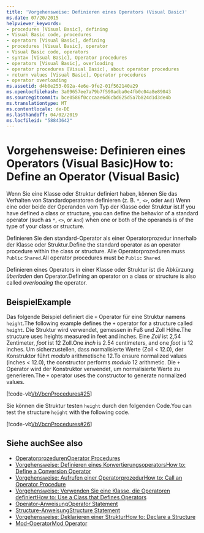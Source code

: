 ```yaml
---
title: 'Vorgehensweise: Definieren eines Operators (Visual Basic)'
ms.date: 07/20/2015
helpviewer_keywords:
- procedures [Visual Basic], defining
- Visual Basic code, procedures
- operators [Visual Basic], defining
- procedures [Visual Basic], operator
- Visual Basic code, operators
- syntax [Visual Basic], Operator procedures
- operators [Visual Basic], overloading
- operator procedures [Visual Basic], about operator procedures
- return values [Visual Basic], Operator procedures
- operator overloading
ms.assetid: d4b0e253-092a-4e6e-9fe2-01f562140a29
ms.openlocfilehash: 3a09657ee7a79b7f590adba0e4fb0c04a8e89043
ms.sourcegitcommit: bce0586f0cccaae6d6cbd625d5a7b824d1d3de4b
ms.translationtype: MT
ms.contentlocale: de-DE
ms.lasthandoff: 04/02/2019
ms.locfileid: "58843642"
---
```

# <a name="how-to-define-an-operator-visual-basic"></a><span data-ttu-id="30cd0-102">Vorgehensweise: Definieren eines Operators (Visual Basic)</span><span class="sxs-lookup"><span data-stu-id="30cd0-102">How to: Define an Operator (Visual Basic)</span></span>
<span data-ttu-id="30cd0-103">Wenn Sie eine Klasse oder Struktur definiert haben, können Sie das Verhalten von Standardoperatoren definieren (z. B. `*`, `<>`, oder `And`) Wenn eine oder beide der Operanden vom Typ der Klasse oder Struktur ist.</span><span class="sxs-lookup"><span data-stu-id="30cd0-103">If you have defined a class or structure, you can define the behavior of a standard operator (such as `*`, `<>`, or `And`) when one or both of the operands is of the type of your class or structure.</span></span>  
  
 <span data-ttu-id="30cd0-104">Definieren Sie den standard-Operator als einer Operatorprozedur innerhalb der Klasse oder Struktur.</span><span class="sxs-lookup"><span data-stu-id="30cd0-104">Define the standard operator as an operator procedure within the class or structure.</span></span> <span data-ttu-id="30cd0-105">Alle Operatorprozeduren muss `Public` `Shared`.</span><span class="sxs-lookup"><span data-stu-id="30cd0-105">All operator procedures must be `Public` `Shared`.</span></span>  
  
 <span data-ttu-id="30cd0-106">Definieren eines Operators in einer Klasse oder Struktur ist die Abkürzung *überladen* den Operator.</span><span class="sxs-lookup"><span data-stu-id="30cd0-106">Defining an operator on a class or structure is also called *overloading* the operator.</span></span>  
  
## <a name="example"></a><span data-ttu-id="30cd0-107">Beispiel</span><span class="sxs-lookup"><span data-stu-id="30cd0-107">Example</span></span>  
 <span data-ttu-id="30cd0-108">Das folgende Beispiel definiert die `+` Operator für eine Struktur namens `height`.</span><span class="sxs-lookup"><span data-stu-id="30cd0-108">The following example defines the `+` operator for a structure called `height`.</span></span> <span data-ttu-id="30cd0-109">Die Struktur wird verwendet, gemessen in Fuß und Zoll Höhe.</span><span class="sxs-lookup"><span data-stu-id="30cd0-109">The structure uses heights measured in feet and inches.</span></span> <span data-ttu-id="30cd0-110">Eine *Zoll* ist 2,54 Zentimeter, *foot* ist 12 Zoll.</span><span class="sxs-lookup"><span data-stu-id="30cd0-110">One *inch* is 2.54 centimeters, and one *foot* is 12 inches.</span></span> <span data-ttu-id="30cd0-111">Um sicherzustellen, dass normalisierte Werte (Zoll < 12.0), der Konstruktor führt *modulo* arithmetische 12.</span><span class="sxs-lookup"><span data-stu-id="30cd0-111">To ensure normalized values (inches < 12.0), the constructor performs *modulo* 12 arithmetic.</span></span> <span data-ttu-id="30cd0-112">Die `+` Operator wird der Konstruktor verwendet, um normalisierte Werte zu generieren.</span><span class="sxs-lookup"><span data-stu-id="30cd0-112">The `+` operator uses the constructor to generate normalized values.</span></span>  
  
 [!code-vb[VbVbcnProcedures#25](~/samples/snippets/visualbasic/VS_Snippets_VBCSharp/VbVbcnProcedures/VB/Class1.vb#25)]  
  
 <span data-ttu-id="30cd0-113">Sie können die Struktur testen `height` durch den folgenden Code.</span><span class="sxs-lookup"><span data-stu-id="30cd0-113">You can test the structure `height` with the following code.</span></span>  
  
 [!code-vb[VbVbcnProcedures#26](~/samples/snippets/visualbasic/VS_Snippets_VBCSharp/VbVbcnProcedures/VB/Class1.vb#26)]  
  
  
## <a name="see-also"></a><span data-ttu-id="30cd0-114">Siehe auch</span><span class="sxs-lookup"><span data-stu-id="30cd0-114">See also</span></span>

- [<span data-ttu-id="30cd0-115">Operatorprozeduren</span><span class="sxs-lookup"><span data-stu-id="30cd0-115">Operator Procedures</span></span>](./operator-procedures.md)
- [<span data-ttu-id="30cd0-116">Vorgehensweise: Definieren eines Konvertierungsoperators</span><span class="sxs-lookup"><span data-stu-id="30cd0-116">How to: Define a Conversion Operator</span></span>](./how-to-define-a-conversion-operator.md)
- [<span data-ttu-id="30cd0-117">Vorgehensweise: Aufrufen einer Operatorprozedur</span><span class="sxs-lookup"><span data-stu-id="30cd0-117">How to: Call an Operator Procedure</span></span>](./how-to-call-an-operator-procedure.md)
- [<span data-ttu-id="30cd0-118">Vorgehensweise: Verwenden Sie eine Klasse, die Operatoren definiert</span><span class="sxs-lookup"><span data-stu-id="30cd0-118">How to: Use a Class that Defines Operators</span></span>](./how-to-use-a-class-that-defines-operators.md)
- [<span data-ttu-id="30cd0-119">Operator-Anweisung</span><span class="sxs-lookup"><span data-stu-id="30cd0-119">Operator Statement</span></span>](../../../../visual-basic/language-reference/statements/operator-statement.md)
- [<span data-ttu-id="30cd0-120">Structure-Anweisung</span><span class="sxs-lookup"><span data-stu-id="30cd0-120">Structure Statement</span></span>](../../../../visual-basic/language-reference/statements/structure-statement.md)
- [<span data-ttu-id="30cd0-121">Vorgehensweise: Deklarieren einer Struktur</span><span class="sxs-lookup"><span data-stu-id="30cd0-121">How to: Declare a Structure</span></span>](../../../../visual-basic/programming-guide/language-features/data-types/how-to-declare-a-structure.md)
- [<span data-ttu-id="30cd0-122">Mod-Operator</span><span class="sxs-lookup"><span data-stu-id="30cd0-122">Mod Operator</span></span>](../../../../visual-basic/language-reference/operators/mod-operator.md)
